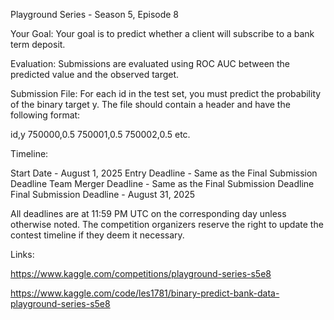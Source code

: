 Playground Series - Season 5, Episode 8

Your Goal: Your goal is to predict whether a client will subscribe to a bank term deposit.

Evaluation: Submissions are evaluated using ROC AUC between the predicted value and the observed target.

Submission File: For each id in the test set, you must predict the probability of the binary target y. The file should contain a header and have the following format:

id,y
750000,0.5
750001,0.5
750002,0.5
etc.

Timeline:

Start Date - August 1, 2025
Entry Deadline - Same as the Final Submission Deadline
Team Merger Deadline - Same as the Final Submission Deadline
Final Submission Deadline - August 31, 2025

All deadlines are at 11:59 PM UTC on the corresponding day unless otherwise noted. The competition organizers reserve the right to update the contest timeline if they deem it necessary.

Links:

https://www.kaggle.com/competitions/playground-series-s5e8

https://www.kaggle.com/code/les1781/binary-predict-bank-data-playground-series-s5e8
